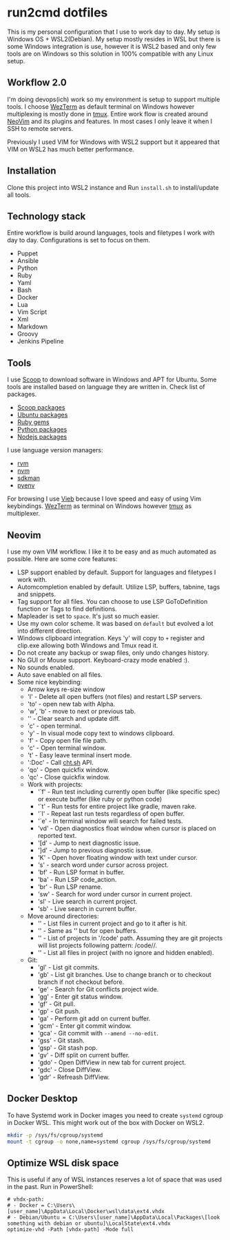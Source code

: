 # run2cmd dotfiles

This is my personal configuration that I use to work day to day. My setup is
Windows OS + WSL2(Debian). My setup mostly resides in WSL but there is some
Windows integration is use, however it is WSL2 based and only few tools are on
Windows so this solution in 100% compatible with any Linux setup.

## Workflow 2.0

I'm doing devops(ich) work so my environment is setup to support multiple
tools. I choose [WezTerm](https://wezfurlong.org/wezterm/index.html) as default
terminal on Windows however multiplexing is mostly done in
[tmux](https://github.com/tmux/tmux). Entire work flow is created around
[NeoVim](https://github.com/neovim/neovim) and its plugins and features. In most cases I
only leave it when I SSH to remote servers.

Previously I used VIM for Windows with WSL2 support but it appeared that VIM on
WSL2 has much better performance.

## Installation

Clone this project into WSL2 instance and Run `install.sh` to install/update
all tools.

## Technology stack

Entire workflow is build around languages, tools and filetypes I work with day to day.
Configurations is set to focus on them.

- Puppet
- Ansible
- Python
- Ruby
- Yaml
- Bash
- Docker
- Lua
- Vim Script
- Xml
- Markdown
- Groovy
- Jenkins Pipeline

## Tools

I use [Scoop](https://scoop.sh/) to download software in Windows and APT for
Ubuntu. Some tools are installed based on language they are written in. Check
list of packages.

- [Scoop packages](Scoopfile)
- [Ubuntu packages](Rpmfile)
- [Ruby gems](Gemfile)
- [Python packages](Pythonfile)
- [Nodejs packages](package.json)

I use language version managers:

- [rvm](https://rvm.io/)
- [nvm](https://github.com/nvm-sh/nvm)
- [sdkman](https://sdkman.io/)
- [pyenv](https://github.com/pyenv/pyenv)

For browsing I use [Vieb](https://vieb.dev/) because I love speed and easy of
using Vim keybindings. [WezTerm](https://wezfurlong.org/wezterm/index.html) as
terminal on Windows however [tmux](https://github.com/tmux/tmux) as
multiplexer.

## Neovim

I use my own VIM workflow. I like it to be easy and as much automated as
possible. Here are some core features:

- LSP support enabled by default. Support for languages and filetypes I work with.
- Automcompletion enabled by default. Utilize LSP, buffers, tabnine, tags and snippets.
- Tag support for all files. You can choose to use LSP GoToDefinition function or Tags to find definitions.
- Mapleader is set to `space`. It's just so much easier.
- Use my own color scheme. It was based on `default` but evolved a lot into
  different direction.
- Windows clipboard integration. Keys '<leader>y' will copy to `+` register and clip.exe allowing both Windows and Tmux read it.
- Do not create any backup or swap files, only undo changes history.
- No GUI or Mouse support. Keyboard-crazy mode enabled :).
- No sounds enabled.
- Auto save enabled on all files.
- Some nice keybinding:
  - Arrow keys re-size window
  - '<leader>l' - Delete all open buffers (not files) and restart LSP servers.
  - '<leader>to' - open new tab with Alpha.
  - '<leader>w', '<leader>b' - move to next or previous tab.
  - '<c-l>' - Clear search and update diff.
  - '<leader>c' - open terminal.
  - '<leader>y' - In visual mode copy text to windows clipboard.
  - '<leader>f' - Copy open file file path.
  - '<leader>c' - Open terminal window.
  - '<C-w>t' - Easy leave terminal insert mode.
  - ':Doc' - Call [cht.sh](https://cht.sh/) API.
  - '<leader>qo' - Open quickfix window.
  - '<leader>qc' - Close quickfix window.
  - Work with projects:
    - '`f' - Run test including currently open buffer (like specific spec) or execute buffer (like ruby or python code)
    - '`t' - Run tests for entire project like gradle, maven rake.
    - '`l' - Repeat last run tests regardless of open buffer.
    - '`e' - In terminal window will search for failed tests.
    - '<leader>vd' - Open diagnostics float window when cursor is placed on reported text.
    - '[d' - Jump to next diagnostic issue.
    - ']d' - Jump to previous diagnostic issue.
    - 'K' - Open hover floating window with text under cursor.
    - '<leader>s' - search word under cursor across project.
    - '<leader>bf' - Run LSP format in buffer.
    - '<leader>ba' - Run LSP code_action.
    - '<leader>br' - Run LSP rename.
    - '<leader>sw' - Search for word under cursor in current project.
    - '<leader>sl' - Live search in current project.
    - '<leader>sb' - Live search in current buffer.
  - Move around directories:
    - '<C-p>' - List files in current project and go to it after <CR> is hit.
    - '<C-h>' - Same as '<c-p>' but for open buffers.
    - '<C-k>' - List of projects in '/code' path. Assuming they are git projects will list projects following pattern: /code/<project-group>/<repository-name>.
    - '<C-s>' - List all files in project (with no ignore and hidden enabled).
  - Git:
    - '<leader>gl' - List git commits.
    - '<leader>gb' - List git branches. Use <CR> to change branch or <c-t> to checkout branch if not checkout before.
    - '<leader>ge' - Search for Git conflicts project wide.
    - '<leader>gg' - Enter git status window.
    - '<leader>gf' - Git pull.
    - '<leader>gp' - Git push.
    - '<leader>ga' - Perform git add on current buffer.
    - '<leader>gcm' - Enter git commit window.
    - '<leader>gca' - Git commit with `--amend --no-edit`.
    - '<leader>gss' - Git stash.
    - '<leader>gsp' - Git stash pop.
    - '<leader>gv' - Diff split on current buffer.
    - '<leader>gdo' - Open DiffView in new tab for current project.
    - '<leader>gdc' - Close DiffView.
    - '<leader>gdr' - Refreash DiffView.

## Docker Desktop

To have Systemd work in Docker images you need to create `systemd` cgroup in
Docker WSL. This might work out of the box with Docker on WSL2.

```bash
mkdir -p /sys/fs/cgroup/systemd
mount -t cgroup -o none,name=systemd cgroup /sys/fs/cgroup/systemd
```

## Optimize WSL disk space

This is useful if any of WSL instances reserves a lot of space that was used in the past. Run in PowerShell:

```pwershell
# vhdx-path:
# - Docker = C:\Users\[user_name]\AppData\Local\Docker\wsl\data\ext4.vhdx
# - Debian/Ubuntu = C:\Users\[user_name]\AppData\Local\Packages\[look something with debian or ubuntu]\LocalState\ext4.vhdx
optimize-vhd -Path [vhdx-path] -Mode full
```
